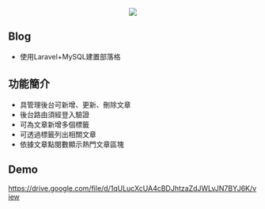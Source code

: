 <p align="center"><img src="https://laravel.com/assets/img/components/logo-laravel.svg"></p>

## Blog
- 使用Laravel+MySQL建置部落格

## 功能簡介
- 具管理後台可新增、更新、刪除文章
- 後台路由須經登入驗證
- 可為文章新增多個標籤
- 可透過標籤列出相關文章
- 依據文章點閱數顯示熱門文章區塊

## Demo
https://drive.google.com/file/d/1qULucXcUA4cBDJhtzaZdJWLvJN7BYJ6K/view
